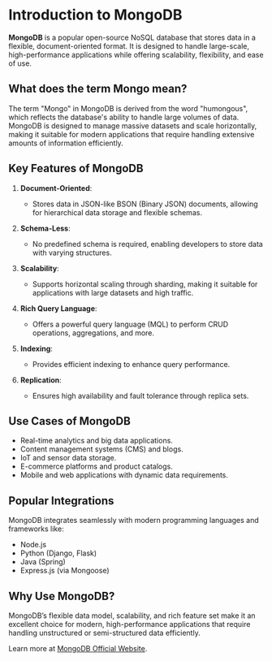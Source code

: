 # Introduction to MongoDB

**MongoDB** is a popular open-source NoSQL database that stores data in a flexible, document-oriented format. It is designed to handle large-scale, high-performance applications while offering scalability, flexibility, and ease of use.

## What does the term Mongo mean?
The term "Mongo" in MongoDB is derived from the word "humongous", which reflects the database's ability to handle large volumes of data. MongoDB is designed to manage massive datasets and scale horizontally, making it suitable for modern applications that require handling extensive amounts of information efficiently.


## Key Features of MongoDB

1. **Document-Oriented**: 
   - Stores data in JSON-like BSON (Binary JSON) documents, allowing for hierarchical data storage and flexible schemas.

2. **Schema-Less**:
   - No predefined schema is required, enabling developers to store data with varying structures.

3. **Scalability**:
   - Supports horizontal scaling through sharding, making it suitable for applications with large datasets and high traffic.

4. **Rich Query Language**:
   - Offers a powerful query language (MQL) to perform CRUD operations, aggregations, and more.

5. **Indexing**:
   - Provides efficient indexing to enhance query performance.

6. **Replication**:
   - Ensures high availability and fault tolerance through replica sets.

## Use Cases of MongoDB

- Real-time analytics and big data applications.
- Content management systems (CMS) and blogs.
- IoT and sensor data storage.
- E-commerce platforms and product catalogs.
- Mobile and web applications with dynamic data requirements.

## Popular Integrations

MongoDB integrates seamlessly with modern programming languages and frameworks like:
- Node.js
- Python (Django, Flask)
- Java (Spring)
- Express.js (via Mongoose)

## Why Use MongoDB?

MongoDB’s flexible data model, scalability, and rich feature set make it an excellent choice for modern, high-performance applications that require handling unstructured or semi-structured data efficiently.

Learn more at [MongoDB Official Website](https://www.mongodb.com).
